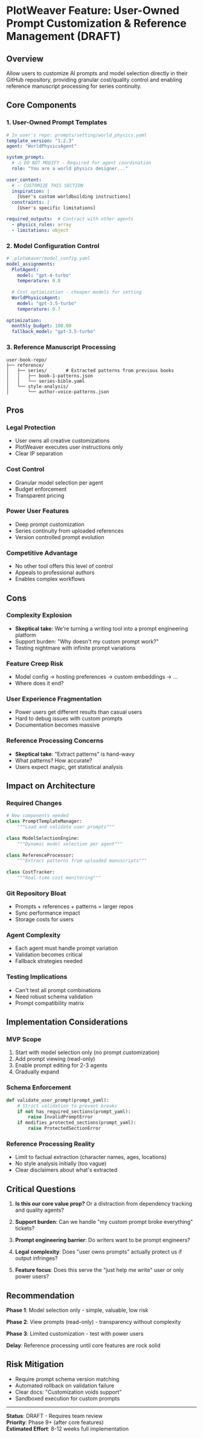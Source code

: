 # PlotWeaver Feature: User-Owned Prompt Customization & Reference Management (DRAFT)

## Overview

Allow users to customize AI prompts and model selection directly in their GitHub repository, providing granular cost/quality control and enabling reference manuscript processing for series continuity.

## Core Components

### 1. User-Owned Prompt Templates

```yaml
# In user's repo: prompts/setting/world_physics.yaml
template_version: "1.2.3"
agent: "WorldPhysicsAgent"

system_prompt:
  # ⚠️ DO NOT MODIFY - Required for agent coordination
  role: "You are a world physics designer..."
  
user_content:
  # ✅ CUSTOMIZE THIS SECTION
  inspiration: |
    [User's custom worldbuilding instructions]
  constraints: |
    [User's specific limitations]

required_outputs:  # Contract with other agents
  - physics_rules: array
  - limitations: object
```

### 2. Model Configuration Control

```yaml
# .plotweaver/model_config.yaml
model_assignments:
  PlotAgent:
    model: "gpt-4-turbo"
    temperature: 0.8
    
  # Cost optimization - cheaper models for setting
  WorldPhysicsAgent:
    model: "gpt-3.5-turbo"
    temperature: 0.7
    
optimization:
  monthly_budget: 100.00
  fallback_model: "gpt-3.5-turbo"
```

### 3. Reference Manuscript Processing

```
user-book-repo/
├── reference/
│   ├── series/       # Extracted patterns from previous books
│   │   ├── book-1-patterns.json
│   │   └── series-bible.yaml
│   └── style-analysis/
│       └── author-voice-patterns.json
```

## Pros

### Legal Protection
- User owns all creative customizations
- PlotWeaver executes user instructions only
- Clear IP separation

### Cost Control
- Granular model selection per agent
- Budget enforcement
- Transparent pricing

### Power User Features
- Deep prompt customization
- Series continuity from uploaded references
- Version controlled prompt evolution

### Competitive Advantage
- No other tool offers this level of control
- Appeals to professional authors
- Enables complex workflows

## Cons

### Complexity Explosion
- **Skeptical take**: We're turning a writing tool into a prompt engineering platform
- Support burden: "Why doesn't my custom prompt work?"
- Testing nightmare with infinite prompt variations

### Feature Creep Risk
- Model config → hosting preferences → custom embeddings → ...
- Where does it end?

### User Experience Fragmentation
- Power users get different results than casual users
- Hard to debug issues with custom prompts
- Documentation becomes massive

### Reference Processing Concerns
- **Skeptical take**: "Extract patterns" is hand-wavy
- What patterns? How accurate?
- Users expect magic, get statistical analysis

## Impact on Architecture

### Required Changes

```python
# New components needed
class PromptTemplateManager:
    """Load and validate user prompts"""
    
class ModelSelectionEngine:
    """Dynamic model selection per agent"""
    
class ReferenceProcessor:
    """Extract patterns from uploaded manuscripts"""
    
class CostTracker:
    """Real-time cost monitoring"""
```

### Git Repository Bloat
- Prompts + references + patterns = larger repos
- Sync performance impact
- Storage costs for users

### Agent Complexity
- Each agent must handle prompt variation
- Validation becomes critical
- Fallback strategies needed

### Testing Implications
- Can't test all prompt combinations
- Need robust schema validation
- Prompt compatibility matrix

## Implementation Considerations

### MVP Scope
1. Start with model selection only (no prompt customization)
2. Add prompt viewing (read-only)
3. Enable prompt editing for 2-3 agents
4. Gradually expand

### Schema Enforcement
```python
def validate_user_prompt(prompt_yaml):
    # Strict validation to prevent breaks
    if not has_required_sections(prompt_yaml):
        raise InvalidPromptError
    if modifies_protected_sections(prompt_yaml):
        raise ProtectedSectionError
```

### Reference Processing Reality
- Limit to factual extraction (character names, ages, locations)
- No style analysis initially (too vague)
- Clear disclaimers about what's extracted

## Critical Questions

1. **Is this our core value prop?** Or a distraction from dependency tracking and quality agents?

2. **Support burden**: Can we handle "my custom prompt broke everything" tickets?

3. **Prompt engineering barrier**: Do writers want to be prompt engineers?

4. **Legal complexity**: Does "user owns prompts" actually protect us if output infringes?

5. **Feature focus**: Does this serve the "just help me write" user or only power users?

## Recommendation

**Phase 1**: Model selection only - simple, valuable, low risk

**Phase 2**: View prompts (read-only) - transparency without complexity

**Phase 3**: Limited customization - test with power users

**Delay**: Reference processing until core features are rock solid

## Risk Mitigation

- Require prompt schema version matching
- Automated rollback on validation failure  
- Clear docs: "Customization voids support"
- Sandboxed execution for custom prompts

---

**Status**: DRAFT - Requires team review  
**Priority**: Phase 9+ (after core features)  
**Estimated Effort**: 8-12 weeks full implementation